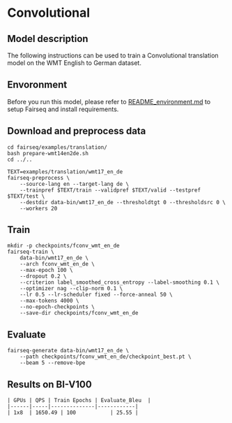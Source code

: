 # Convolutional

## Model description
The following instructions can be used to train a Convolutional translation model on the WMT English to German dataset. 

## Envoronment
Before you run this model, please refer to [README_environment.md](README_environment.md) to setup Fairseq and install requirements.

## Download and preprocess data

```
cd fairseq/examples/translation/
bash prepare-wmt14en2de.sh
cd ../..

TEXT=examples/translation/wmt17_en_de
fairseq-preprocess \
    --source-lang en --target-lang de \
    --trainpref $TEXT/train --validpref $TEXT/valid --testpref $TEXT/test \
    --destdir data-bin/wmt17_en_de --thresholdtgt 0 --thresholdsrc 0 \
    --workers 20
```

## Train

```
mkdir -p checkpoints/fconv_wmt_en_de
fairseq-train \
    data-bin/wmt17_en_de \
    --arch fconv_wmt_en_de \
    --max-epoch 100 \
    --dropout 0.2 \
    --criterion label_smoothed_cross_entropy --label-smoothing 0.1 \
    --optimizer nag --clip-norm 0.1 \
    --lr 0.5 --lr-scheduler fixed --force-anneal 50 \
    --max-tokens 4000 \
    --no-epoch-checkpoints \
    --save-dir checkpoints/fconv_wmt_en_de
```

## Evaluate

```
fairseq-generate data-bin/wmt17_en_de \
    --path checkpoints/fconv_wmt_en_de/checkpoint_best.pt \
    --beam 5 --remove-bpe
```

## Results on BI-V100

```
| GPUs | QPS | Train Epochs | Evaluate_Bleu  |
|------|-----|--------------|------------|
| 1x8  | 1650.49 | 100           | 25.55 |